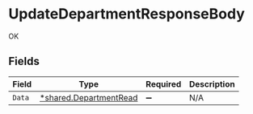 # UpdateDepartmentResponseBody

OK


## Fields

| Field                                                           | Type                                                            | Required                                                        | Description                                                     |
| --------------------------------------------------------------- | --------------------------------------------------------------- | --------------------------------------------------------------- | --------------------------------------------------------------- |
| `Data`                                                          | [*shared.DepartmentRead](../../models/shared/departmentread.md) | :heavy_minus_sign:                                              | N/A                                                             |